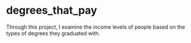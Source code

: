 # degrees_that_pay
Through this project, I examine the income levels of people based on the types of degrees they graduated with.
